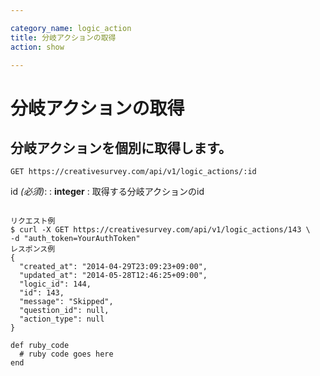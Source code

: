 ```yaml
---

category_name: logic_action
title: 分岐アクションの取得
action: show

---
```


# 分岐アクションの取得

## 分岐アクションを個別に取得します。

`GET https://creativesurvey.com/api/v1/logic_actions/:id`

id _(必須)_:
: __integer__
: 取得する分岐アクションのid

~~~

リクエスト例
$ curl -X GET https://creativesurvey.com/api/v1/logic_actions/143 \
-d "auth_token=YourAuthToken"
レスポンス例
{
  "created_at": "2014-04-29T23:09:23+09:00",
  "updated_at": "2014-05-28T12:46:25+09:00",
  "logic_id": 144,
  "id": 143,
  "message": "Skipped",
  "question_id": null,
  "action_type": null
}

~~~

~~~
def ruby_code
  # ruby code goes here
end
~~~

